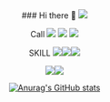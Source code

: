 <div align=center>
### Hi there 👋
<a href="https://github.com/TAEJUN-EOM"><img src="https://hits.seeyoufarm.com/api/count/incr/badge.svg?url=https%3A%2F%2Fgithub.com%2FTAEJUN-EOM%2F&count_bg=%2379C83D&title_bg=%23181717&icon=github.svg&icon_color=%23E7E7E7&title=GitHub&edge_flat=false"/></a>

<!--
**TAEJUN-EOM/TAEJUN-EOM** is a ✨ _special_ ✨ repository because its `README.md` (this file) appears on your GitHub profile.

Here are some ideas to get you started:

- 🔭 I’m currently working on ...
- 🌱 I’m currently learning ...
- 👯 I’m looking to collaborate on ...
- 🤔 I’m looking for help with ...
- 💬 Ask me about ...
- 📫 How to reach me: ...
- 😄 Pronouns: ...
- ⚡ Fun fact: ...
-->
  
Call
  <a href="https://github.com/taejun-eom"><img src="https://img.shields.io/badge/GitHub-181717?style=flat-square&logo=GitHub&logoColor=white"/></a>
  <a href="https://www.instagram.com/taejun_eom"><img src="https://img.shields.io/badge/Instagram-E4405F?style=flat-square&logo=Instagram&logoColor=white"/></a>
  <a href="https://www.notion.so/taejun-eom"><img src="https://img.shields.io/badge/Notion-000000?style=flat-square&logo=Notion&logoColor=white"/></a>

SKILL
<img src="https://img.shields.io/badge/HTML5-E34F26?style=flat&logo=HTML5&logoColor=white"/><img src="https://img.shields.io/badge/CSS-1572B6?style=flat&logo=CSS3&logoColor=white"/><img src="https://img.shields.io/badge/JavaScript-F7DF1E?style=flat&logo=JavaScript&logoColor=white"/>

<img src="https://img.shields.io/badge/Python-3776AB?style=flat&logo=Python&logoColor=white"/><img src="https://img.shields.io/badge/React-61DAFB?style=flat&logo=React&logoColor=white"/>
  
[![Anurag's GitHub stats](https://github-readme-stats.vercel.app/api?username=TAEJUN-EOM)](https://github.com/TAEJUN-EOM/github-readme-stats)

</div>
